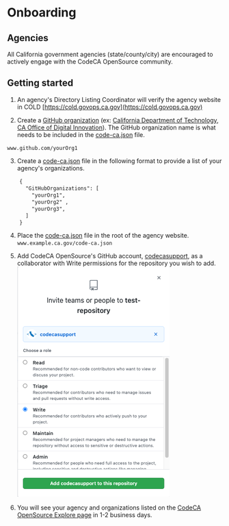 # Onboarding
## Agencies
All California government agencies (state/county/city) are encouraged to actively engage with the CodeCA OpenSource community.
 
## Getting started 
1) An agency's Directory Listing Coordinator will verify the agency website in COLD [https://cold.govops.ca.gov](https://cold.govops.ca.gov)  

2) Create a [GitHub organization](https://docs.github.com/en/github/setting-up-and-managing-organizations-and-teams/about-organizations) (ex: [California Department of Technology](https://github.com/CDTgithub), [CA Office of Digital Innovation](https://github.com/Office-of-Digital-Innovation/)).
  The GitHub organization name is what needs to be included in the [code-ca.json](https://codecaopensource-playbook.readthedocs.io/en/latest/workflow/#codejson) file.
```
www.github.com/yourOrg1
```

3) Create a [code-ca.json](https://codecaopensource-playbook.readthedocs.io/en/latest/workflow/#codejson) file in the following format to provide a list of your agency's organizations.
```
    { 
      "GitHubOrganizations": [ 
        "yourOrg1", 
        "yourOrg2" ,
        "yourOrg3",
      ] 
    }
```

4) Place the [code-ca.json](https://codecaopensource-playbook.readthedocs.io/en/latest/workflow/#codejson) file in the root of the agency website.   
    ```www.example.ca.gov/code-ca.json```

5) Add CodeCA OpenSource's GitHub account, [codecasupport](https://github.com/codecasupport), as a collaborator with Write permissions for the repository you wish to add.
![Give write access](img/collaborator.png)

6) You will see your agency and organizations listed on the [CodeCA OpenSource Explore page](https://as-cdt-pub-codeca-ww-p-001-uat.azurewebsites.net/Explore) in 1-2 business days.